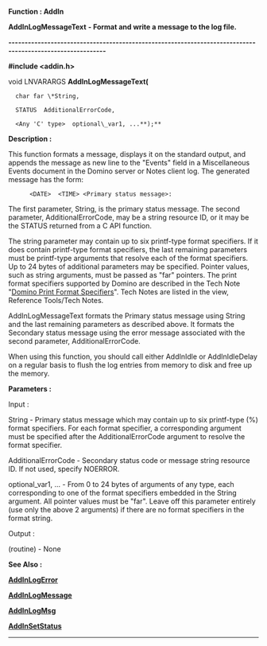 




<!--
 /\* Font Definitions \*/
 @font-face
 {font-family:"Tms Rmn";
 panose-1:2 2 6 3 4 5 5 2 3 4;}
@font-face
 {font-family:Helv;
 panose-1:2 11 6 4 2 2 2 3 2 4;}
@font-face
 {font-family:"Cambria Math";
 panose-1:2 4 5 3 5 4 6 3 2 4;}
 /\* Style Definitions \*/
 p.MsoNormal, li.MsoNormal, div.MsoNormal
 {margin-top:0cm;
 margin-right:0cm;
 margin-bottom:8.0pt;
 margin-left:0cm;
 line-height:107%;
 font-size:11.0pt;
 font-family:"Calibri",sans-serif;}
.MsoChpDefault
 {font-size:11.0pt;}
.MsoPapDefault
 {margin-bottom:8.0pt;
 line-height:107%;}
 /\* Page Definitions \*/
 @page WordSection1
 {size:612.0pt 792.0pt;
 margin:72.0pt 72.0pt 72.0pt 72.0pt;}
div.WordSection1
 {page:WordSection1;}
-->




 


**Function : AddIn**



**AddInLogMessageText** **- Format
and write a message to the log file.**


**----------------------------------------------------------------------------------------------------------**



**#include <addin.h>**



void
LNVARARGS **AddInLogMessageText(**  

      char far \*String,  

      STATUS  AdditionalErrorCode,  

      <Any 'C' type>  optional\_var1, ...**);**



**Description :**



 This
function formats a message, displays it on the standard output, and appends the
message as new line to the "Events" field in a Miscellaneous Events
document in the Domino server or Notes client log.  The generated message has
the form:  

   

          <DATE>  <TIME> <Primary status message>:
<Secondary status message>  

  

The first parameter, String, is the primary status message.   The second
parameter, AdditionalErrorCode, may be a string resource ID, or it may be the
STATUS returned from a C API function.  

  

The string parameter may contain up to six printf-type format specifiers. If it
does contain printf-type format specifiers, the last remaining parameters must
be printf-type arguments that resolve each of the format specifiers.  Up to 24
bytes of additional parameters may be specified.  Pointer values, such as
string arguments, must be passed as "far" pointers.  The print format
specifiers supported by Domino are described in the Tech Note "[Domino Print Format Specifiers](notes:///8525872100478C66/61FD4E9848264AD28525620B006BA8BD/85255D56004D3F6385255B3D007AC76B)".  Tech
Notes are listed in the view, Reference Tools/Tech Notes.  

  

AddInLogMessageText formats the Primary status message using String and the
last remaining parameters as described above.  It formats the Secondary status
message using the error message associated with the second parameter,
AdditionalErrorCode.


 


When using
this function, you should call either AddInIdle or AddInIdleDelay on a regular
basis to flush the log entries from memory to disk and free up the memory.


 


**Parameters :**



Input :  

String  -  Primary status message which may contain up to six printf-type (%)
format specifiers.  For each format specifier, a corresponding argument must be
specified after the AdditionalErrorCode argument to resolve the format
specifier.  

  

AdditionalErrorCode  -  Secondary status code or message string resource ID. 
If not used, specify NOERROR.  

  

optional\_var1, ...  -   From 0 to 24 bytes of arguments of any type, each
corresponding to one of the format specifiers embedded in the String argument. 
All pointer values must be "far".  Leave off this parameter entirely
(use only the above 2 arguments) if there are no format specifiers in the
format string.  

  




Output :  

(routine)  -  None  

  

  




 **See Also :**


**[AddInLogError](AddInLogError.md)**


**[AddInLogMessage](AddInLogMessage.md)**


**[AddInLogMsg](AddInLogMsg.md)**


**[AddInSetStatus](AddInSetStatus.md)**



----------------------------------------------------------------------------------------------------------


 





